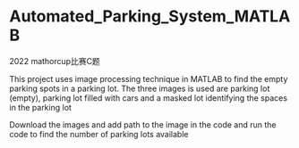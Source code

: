 # Automated_Parking_System_MATLAB

2022 mathorcup比赛C题

This project uses image processing technique in MATLAB to find the empty parking spots in a parking lot.
The three images is used are parking lot (empty), parking lot filled with cars and 
a masked lot identifying the spaces in the parking lot

Download the images and add path to the image in the code and run the code to find the number of parking lots available
